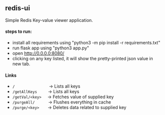 ## redis-ui
Simple Redis Key-value viewer application.

#### steps to run:
* install all requirements using "python3 -m pip install -r requirements.txt"
* run flask app using "python3 app.py"
* open http://0.0.0.0:8080/ 
* clicking on any key listed, it will show the pretty-printed json value in new tab.

#### Links
* `/`&nbsp; &nbsp;&nbsp; &nbsp; &nbsp; &nbsp; &nbsp; &nbsp; &nbsp; &nbsp; &nbsp; &nbsp; &nbsp; &nbsp; &nbsp;-> Lists all keys</pre>
* `/getAllKeys`&nbsp; &nbsp; &nbsp; &nbsp; &nbsp;-> Lists all keys</pre>
* `/getVal/<key>`&nbsp; &nbsp; &nbsp;-> Fetches value of supplied key
* `/purgeAll/`&nbsp; &nbsp; &nbsp; &nbsp; &nbsp; &nbsp;-> Flushes everything in cache
* `/purge/<key>`&nbsp; &nbsp; &nbsp; &nbsp;-> Deletes data related to supplied key
